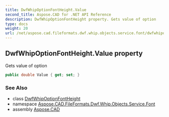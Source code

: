 ```yaml
---
title: DwfWhipOptionFontHeight.Value
second_title: Aspose.CAD for .NET API Reference
description: DwfWhipOptionFontHeight property. Gets value of option
type: docs
weight: 20
url: /net/aspose.cad.fileformats.dwf.whip.objects.service.font/dwfwhipoptionfontheight/value/
---
```

## DwfWhipOptionFontHeight.Value property

Gets value of option

```csharp
public double Value { get; set; }
```

### See Also

* class [DwfWhipOptionFontHeight](../)
* namespace [Aspose.CAD.FileFormats.Dwf.Whip.Objects.Service.Font](../../dwfwhipoptionfontheight/)
* assembly [Aspose.CAD](../../../)


